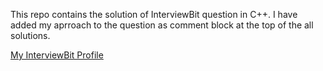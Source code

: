 This repo contains the solution of InterviewBit question in C++. I have added my aprroach to the question as comment block at the
top of the all solutions.

[My InterviewBit Profile](https://www.interviewbit.com/profile/dhanendra)
